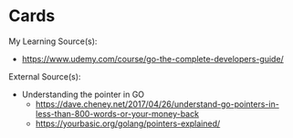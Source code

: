 # Cards
My Learning Source(s): 
- https://www.udemy.com/course/go-the-complete-developers-guide/


External Source(s):
- Understanding the pointer in GO
	- https://dave.cheney.net/2017/04/26/understand-go-pointers-in-less-than-800-words-or-your-money-back
	-	https://yourbasic.org/golang/pointers-explained/
